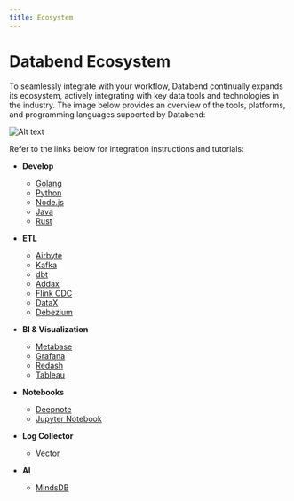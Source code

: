 ```yaml
---
title: Ecosystem
---
```


# Databend Ecosystem

To seamlessly integrate with your workflow, Databend continually expands its ecosystem, actively integrating with key data tools and technologies in the industry. The image below provides an overview of the tools, platforms, and programming languages supported by Databend:

![Alt text](@site/static/img/documents/overview/ecosystem.png)

Refer to the links below for integration instructions and tutorials:

- **Develop**
    - [Golang](/developer/drivers/golang)
    - [Python](/developer/drivers/python)
    - [Node.js](/developer/drivers/nodejs)
    - [Java](/developer/drivers/jdbc)
    - [Rust](/developer/drivers/rust)

- **ETL**
    - [Airbyte](../40-load-data/02-load-db/airbyte.md)
    - [Kafka](../40-load-data/02-load-db/kafka.md)
    - [dbt](../40-load-data/02-load-db/dbt.md)
    - [Addax](../40-load-data/02-load-db/addax.md)
    - [Flink CDC](../40-load-data/02-load-db/flink-cdc.md)
    - [DataX](../40-load-data/02-load-db/datax.md)
    - [Debezium](../40-load-data/02-load-db/debezium.md)

- **BI & Visualization**
    - [Metabase](../60-visualize/metabase.md)
    - [Grafana](../60-visualize/grafana.md)
    - [Redash](../60-visualize/redash.md)
    - [Tableau](../60-visualize/tableau.md)

- **Notebooks**
    - [Deepnote](../60-visualize/deepnote.md)
    - [Jupyter Notebook](../60-visualize/jupyter.md)

- **Log Collector**
    - [Vector](../40-load-data/02-load-db/vector.md)

- **AI**
    - [MindsDB](../60-visualize/mindsdb.md)